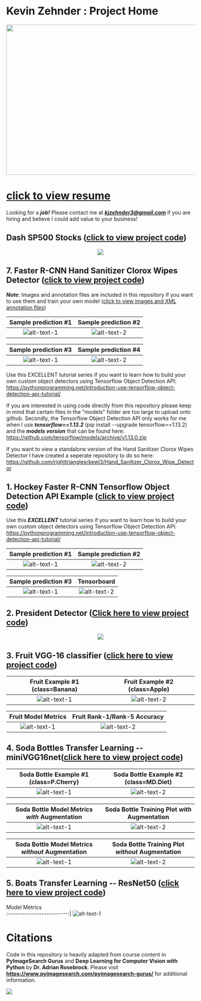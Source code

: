 # Kevin Zehnder : Project Home
<p align="center">
  <img width="600" height="400" src="docs/jpegs/readme/job1_resized.jpg">
</p>

# [click to view resume](docs/jpegs/readme/resume.png)
Looking for a ***job!*** Please contact me at ***kjzehnder3@gmail.com*** if you are hiring and believe I could add value to your business! 

## Dash SP500 Stocks ([click to view project code](Dash_Plotly_SP500/))
<p align="center">
  <img src="docs/jpegs/dash_sp500/dash_sp500.gif">
</p>

## 7. Faster R-CNN Hand Sanitizer Clorox Wipes Detector ([click to view project code](Hand_Sanitizer_Detector/))

***Note***: Images and annotation files are included in this repository if you want to use them and train your own model ([click to view images and XML annotation files](Hand_Sanitizer_Detector/images))

 Sample prediction #1      |  Sample prediction #2
:-------------------------:|:-------------------------:
![alt-text-1](docs/jpegs/7_sanitizer/usage2.png "title-1") | ![alt-text-2](docs/jpegs/7_sanitizer/usage1.png "title-2")

 Sample prediction #3      |  Sample prediction #4 
:-------------------------:|:-------------------------:
![alt-text-1](docs/jpegs/7_sanitizer/usage3.png "title-1") | ![alt-text-2](docs/jpegs/7_sanitizer/usage4.png "title-2")

Use this EXCELLENT tutorial series if you want to learn how to build your own custom object detectors using Tensorflow Object Detection API: https://pythonprogramming.net/introduction-use-tensorflow-object-detection-api-tutorial/

If you are interested in using code directly from this repository please keep in mind that certain files in the "models" folder are too large to upload onto github. Secondly, the Tensorflow Object Detection API only works for me when I use ***tensorflow==1.13.2*** (pip install --upgrade tensorflow==1.13.2) and the ***models version*** that can be found here: https://github.com/tensorflow/models/archive/v1.13.0.zip 

If you want to view a standalone version of the Hand Sanitizer Clorox Wipes Detector I have created a seperate repository to do so here: https://github.com/righttrianglesrkewl3/Hand_Sanitizer_Clorox_Wipe_Detector

## 1. Hockey Faster R-CNN Tensorflow Object Detection API Example ([click to view project code](Faster_R-CNN_Tensorflow_Object_Detector/))

Use this ***EXCELLENT*** tutorial series if you want to learn how to build your own custom object detectors using Tensorflow Object Detection API: https://pythonprogramming.net/introduction-use-tensorflow-object-detection-api-tutorial/

Sample prediction #1      |  Sample prediction #2
:-------------------------:|:-------------------------:
![alt-text-1](docs/jpegs/1_tensor/resized_ten1.png "title-1") | ![alt-text-2](docs/jpegs/1_tensor/resized_ten2.png "title-2")

 Sample prediction #3      |  Tensorboard 
:-------------------------:|:-------------------------:
![alt-text-1](docs/jpegs/1_tensor/resized_individualImage.png "title-1") | ![alt-text-2](docs/jpegs/1_tensor/resized_board_training.png "title-2")

## 2. President Detector ([Click here to view project code](Presidential_Candidate_Detector/))

<p align="center">
  <img src="docs/jpegs/2_president/candidates_facial_recognition.jpg">
</p>

## 3. Fruit VGG-16 classifier ([click here to view project code](Fruit_VGG_Feature_Extractor_Logistic_Classifier/))

Fruit Example #1 (class=Banana)                |  Fruit Example #2 (class=Apple)
:-------------------------:|:-------------------------:
![alt-text-1](docs/jpegs/3_fruit_VGG/peg2.png "title-1") | ![alt-text-2](docs/jpegs/3_fruit_VGG/peg1.png "title-2")

Fruit Model Metrics              |  Fruit Rank-1/Rank-5 Accuracy
:-------------------------:|:-------------------------:
![alt-text-1](docs/jpegs/3_fruit_VGG/metrics_fruit_train_feat_extract_logistic.png "title-1") | ![alt-text-2](docs/jpegs/3_fruit_VGG/fruit_rank_5.png "title-2")

## 4. Soda Bottles Transfer Learning -- miniVGG16net([click here to view project code](Sodas_miniVGGnet_Augmentation/))

Soda Bottle Example #1 (class=P.Cherry)            |  Soda Bottle Example #2 (class=MD.Diet)
:-------------------------:|:-------------------------:
![alt-text-1](docs/jpegs/4_soda_miniVGG/1278.jpg "model-metrics") | ![alt-text-2](docs/jpegs/4_soda_miniVGG/1672.jpg "title-2")

Soda Bottle Model Metrics ***with*** Augmentation            |  Soda Bottle Training Plot ***with*** Augmentation
:-------------------------:|:-------------------------:
![alt-text-1](docs/jpegs/4_soda_miniVGG/metrics_soda_augmented.png "model-metrics") | ![alt-text-2](docs/jpegs/4_soda_miniVGG/vgg16net_augmentation_soda_training_plot.png "training-plot")

Soda Bottle Model Metrics ***without*** Augmentation            |  Soda Bottle Training Plot ***without*** Augmentation
:-------------------------:|:-------------------------:
![alt-text-1](docs/jpegs/4_soda_miniVGG/metrics_soda_vgg16net_no_augmentation_notebook_classification_report.png "model-metrics") | ![alt-text-2](docs/jpegs/4_soda_miniVGG/soda_vgg16net_no_augmentation_training_plot.png "title-2")

## 5. Boats Transfer Learning -- ResNet50 ([click here to view project code](Boats_ResNet50/))

Model Metrics              
:-------------------------:|
![alt-text-1](docs/jpegs/5_Boats_ResNet50_Transfer_Learning/metrics_boats_kaggle.png "model-metrics") 


# Citations
Code in this repository is heavily adapted from course content in **PyImageSearch Gurus** and **Deep Learning for Computer Vision with Python** by **Dr. Adrian Rosebrock**. Please visit **https://www.pyimagesearch.com/pyimagesearch-gurus/** for additional information.
<p align="left">
  <img src="docs/jpegs/citation.png">
</p>
